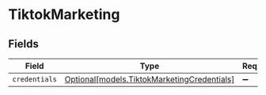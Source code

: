 # TiktokMarketing


## Fields

| Field                                                                                  | Type                                                                                   | Required                                                                               | Description                                                                            |
| -------------------------------------------------------------------------------------- | -------------------------------------------------------------------------------------- | -------------------------------------------------------------------------------------- | -------------------------------------------------------------------------------------- |
| `credentials`                                                                          | [Optional[models.TiktokMarketingCredentials]](../models/tiktokmarketingcredentials.md) | :heavy_minus_sign:                                                                     | N/A                                                                                    |